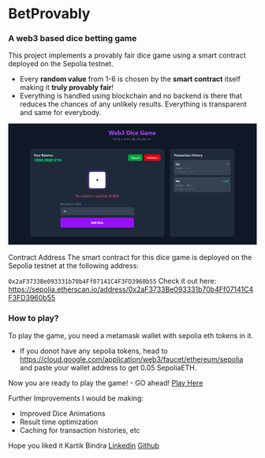 # BetProvably
### A web3 based dice betting game

This project implements a provably fair dice game using a smart contract deployed on the Sepolia testnet.
- Every **random value** from 1-6 is chosen by the **smart contract** itself making it **truly provably fair**!
- Everything is handled using blockchain and no backend is there that reduces the chances of any unlikely results. Everything is transparent and same for everybody.

![GameScreenshot](./gamess.png)

Contract Address
The smart contract for this dice game is deployed on the Sepolia testnet at the following address:

`0x2aF3733Be093331b70b4Ff07141C4F3FD3960b55`
Check it out here: https://sepolia.etherscan.io/address/0x2aF3733Be093331b70b4Ff07141C4F3FD3960b55

### How to play?
To play the game, you need a metamask wallet with sepolia eth tokens in it.
- If you donot have any sepolia tokens, head to https://cloud.google.com/application/web3/faucet/ethereum/sepolia and paste your wallet address to get 0.05 SepoliaETH.

Now you are ready to play the game! - GO ahead!
[Play Here](https://inquisitive-llama-c967c9.netlify.app/)

Further Improvements I would be making:
- Improved Dice Animations
- Result time optimization
- Caching for transaction histories, etc

Hope you liked it
Kartik Bindra
[Linkedin](https://www/linkedin.com/in/kartik-bindra)
[Github](https://www/github.com/kartikbindra)
